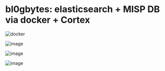 # bl0gbytes: elasticsearch + MISP DB via docker + Cortex 


![docker](https://user-images.githubusercontent.com/31395956/91785200-cd679a80-ebd2-11ea-990d-73c5cffd5729.png?raw=true)


![image](https://user-images.githubusercontent.com/31395956/91789763-4835b300-ebdd-11ea-80aa-c806769d553d.png)

![image](https://user-images.githubusercontent.com/31395956/91790195-2557ce80-ebde-11ea-974d-8976e0c29eab.png)

![image](https://user-images.githubusercontent.com/31395956/91790204-2ee13680-ebde-11ea-8518-e152d03567d9.png)




